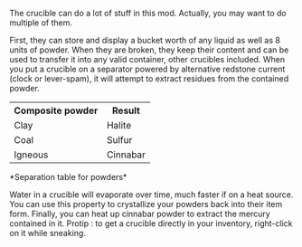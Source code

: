The crucible can do a lot of stuff in this mod. Actually, you may want to do multiple of them.

First, they can store and display a bucket worth of any liquid as well as 8 units of powder. When they are broken, they keep their content and can be used to transfer it into any valid container, other crucibles included.
When you put a crucible on a separator powered by alternative redstone current (clock or lever-spam), it will attempt to extract residues from the contained powder.
<table>
	<tr>
		<th>Composite powder</th>
		<th>Result</th>
	</tr>
	<tr>
		<td>Clay</td>
		<td>Halite</td>
	</tr>
	<tr>
		<td>Coal</td>
		<td>Sulfur</td>
	</tr>
	<tr>
		<td>Igneous</td>
		<td>Cinnabar</td>
	</tr>
</table>
*Separation table for powders*

Water in a crucible will evaporate over time, much faster if on a heat source. You can use this property to crystallize your powders back into their item form.
Finally, you can heat up cinnabar powder to extract the mercury contained in it.
Protip : to get a crucible directly in your inventory, right-click on it while sneaking.

